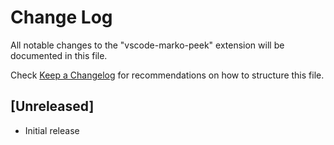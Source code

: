 # Change Log
All notable changes to the "vscode-marko-peek" extension will be documented in this file.

Check [Keep a Changelog](http://keepachangelog.com/) for recommendations on how to structure this file.

## [Unreleased]
- Initial release